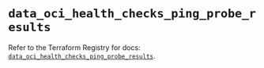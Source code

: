 # `data_oci_health_checks_ping_probe_results`

Refer to the Terraform Registry for docs: [`data_oci_health_checks_ping_probe_results`](https://registry.terraform.io/providers/hashicorp/oci/7.19.0/docs/data-sources/health_checks_ping_probe_results).
